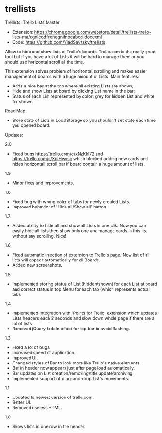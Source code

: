 trellists
=========

Trellists: Trello Lists Master


* Extension: https://chrome.google.com/webstore/detail/trellists-trello-lists-ma/dgnlcodfeenegnifnpcabcclldoceeml
* Code: https://github.com/VladSavitsky/trellists



Allow to hide and show lists at Trello's boards.
Trello.com is the really great tool but if you have a lot of Lists it will be hard to manage them or you should use horizontal scroll all the time.

This extension solves problem of horizontal scrolling and makes easier management of boards with a huge amount of Lists. Main features:
* Adds a nice bar at the top where all existing Lists are shown;
* Hide and show Lists at board by clicking List name in the bar;
* Status of each List represented by color: grey for hidden List and white for shown.

Road Map:
* Store state of Lists in LocalStorage so you shouldn't set state each time you opened board.



Updates:

2.0
* Fixed bugs https://trello.com/c/xNzKkl72 and https://trello.com/c/XolHwvsc which blocked adding new cards and hides horizontall scroll bar if board contain a huge amount of lists.

1.9
* Minor fixes and improvements.

1.8
* Fixed bug with wrong color of tabs for newly created Lists.
* Improved behavior of 'Hide all/Show all' button.

1.7
* Added ability to hide all and show all Lists in one clik. Now you can easily hide all lists then show only one and manage cards in this list without any scrolling. Nice!

1.6
* Fixed automatic injection of extension to Trello's page. Now list of all lists will appear automatically for all Boards.
* Added new screenshots.

1.5
* Implemented storing status of List (hidden/shown) for each List at board and correct status in top Menu for each tab (which represents actual tab).

1.4
* Implemented integration with 'Points for Trello' extension which updates Lists headers each 2 seconds and slow down whole page if there are a lot of lists.
* Removed jQuery fadeIn effect for top bar to avoid flashing.

1.3
* Fixed a lot of bugs.
* Increased speed of application.
* Improved UI.
* Changed styles of Bar to look more like Trello's native elements.
* Bar in header now appears just after page load automatically.
* Bar updates on List creation/removing/title update/archiving.
* Implemented support of drag-and-drop List's movements.



1.1
* Updated to newest version of trello.com.
* Better UI.
* Removed useless HTML.

1.0
* Shows lists in one row in the header.
